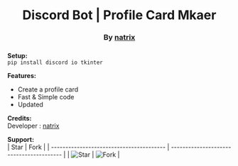 <div align="center"><h1>Discord Bot | Profile Card Mkaer</h1>
<h3>By <a href="https://github.com/natrixdev">natrix</a><h3>
</div>

**Setup:** <br/>
`pip install discord io tkinter`

**Features:**
- Create a profile card 
- Fast & Simple code 
- Updated 

**Credits:**<br/>
Developer : [natrix](https:/github.com/natrixdev) 

**Support:** <br/>
| Star                                     | Fork                                     |
| ---------------------------------------- | ---------------------------------------- |
| ![Star](https://i.imgur.com/41nhvJ1.png) | ![Fork](https://i.imgur.com/MOtHDPV.png) |
